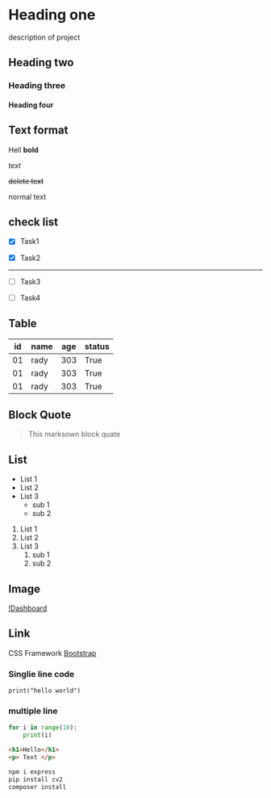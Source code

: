 # Heading one
description of project
## Heading two
### Heading three
#### Heading four

## Text format
Hell **bold**

*text*

~~delete text~~

normal text

## check list
- [X] Task1

- [X] Task2
---
- [ ] Task3

- [ ] Task4

## Table
 |id | name | age | status |
 |---| ---- | --- | ------ |
 |01 | rady | 303 | True   |
 |01 | rady | 303 | True   |
 |01 | rady | 303 | True   |

## Block Quote
> This marksown block quate

## List
- List 1
- List 2
- List 3
    - sub 1
    - sub 2

1. List 1
2. List 2
3. List 3
    1. sub 1
    2. sub 2

## Image 
[!Dashboard](about.png)


## Link
CSS Framework [Bootstrap](https://getbootstrap.com/)

### Singlie line code
`print("hello world")`

### multiple line
```python
for i in range(10):
    print(i)
```
```html
<h1>Hello</h1>
<p> Text </p>
```
```bash
npm i express
pip install cv2
composer install
```